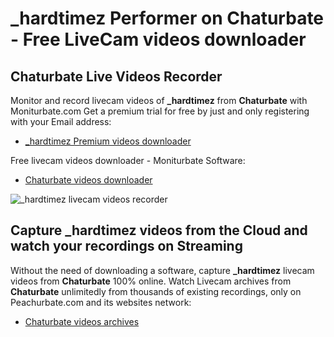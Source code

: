# _hardtimez Performer on Chaturbate - Free LiveCam videos downloader

## Chaturbate Live Videos Recorder

Monitor and record livecam videos of **_hardtimez** from **Chaturbate** with Moniturbate.com
Get a premium trial for free by just and only registering with your Email address:
* [_hardtimez Premium videos downloader](https://moniturbate.com/request-demo-licence-key.html)

Free livecam videos downloader - Moniturbate Software:
* [Chaturbate videos downloader](https://moniturbate.com/moniturbate-download-software.html)

![_hardtimez livecam videos recorder](https://peachurnet.com/templates/moniturbate-software.png)


## Capture _hardtimez videos from the Cloud and watch your recordings on Streaming

Without the need of downloading a software, capture **_hardtimez** livecam videos from **Chaturbate** 100% online.
Watch Livecam archives from **Chaturbate** unlimitedly from thousands of existing recordings, only on Peachurbate.com and its websites network:
* [Chaturbate videos archives](https://peachurnet.com/)
